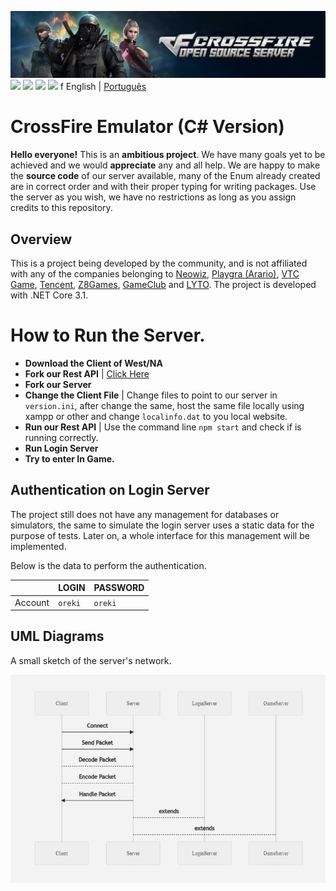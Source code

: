 ![](banner.jpg)
[![](https://img.shields.io/discord/838558080621871114?label=Discord&logo=discord&style=flat-square)](https://discord.gg/M44QqJmw3u)
[![](https://img.shields.io/github/workflow/status/ZettaStudios/crossfire-dotnet/Windows%20-%20.NET%20Core?label=Windows%20Build&logo=windows&logoColor=%23FFFFFF&style=flat-square)](https://github.com/ZettaStudios/crossfire-dotnet/actions/workflows/windows-dotnet.yml)
[![](https://img.shields.io/github/workflow/status/ZettaStudios/crossfire-dotnet/Linux%20-%20.NET%20Core?label=Linux%20Build&logo=linux&logoColor=%23FFFFFF&style=flat-square)](https://github.com/ZettaStudios/crossfire-dotnet/actions/workflows/linux-dotnet.yml)
[![](https://img.shields.io/github/workflow/status/ZettaStudios/crossfire-dotnet/macOS%20-%20.NET%20Core?label=macOS%20Build&logo=apple&logoColor=%23FFFFFF&style=flat-square)](https://github.com/ZettaStudios/crossfire-dotnet/actions/workflows/macos-dotnet.yml)
f
English | [Português](README.pt-PT.md)

# CrossFire Emulator (C# Version)
**Hello everyone!** This is an **ambitious project**. We have many goals yet to be achieved and we would **appreciate** any and all help. We are happy to make the **source code** of our server available, many of the Enum already created are in correct order and with their proper typing for writing packages. Use the server as you wish, we have no restrictions as long as you assign credits to this repository.

## Overview
This is a project being developed by the community, and is not affiliated with any of the companies belonging to [Neowiz](https://www.neowiz.com/), [Playgra (Arario)](http://playgra.com/), [VTC Game](https://www.vtcgame.vn/), [Tencent](https://www.tencent.com/), [Z8Games](https://www.z8games.com/), [GameClub](https://www.gameclub.ph/) and [LYTO](https://www.lytogame.com/). The project is developed with .NET Core 3.1.

# How to Run the Server.
- **Download the Client of West/NA**
- **Fork our Rest API** | [Click Here](https://github.com/ZettaStudios/crossfire-api)
- **Fork our Server**
- **Change the Client File** | Change files to point to our server in ``version.ini``, after change the same, host the same file locally using xampp or other and change ``localinfo.dat`` to you local website.
- **Run our Rest API** | Use the command line `npm start` and check if is running correctly.
- **Run Login Server**
- **Try to enter In Game.**

## Authentication on Login Server
The project still does not have any management for databases or simulators, the same to simulate the login server uses a static data for the purpose of tests. Later on, a whole interface for this management will be implemented.

Below is the data to perform the authentication.

| |LOGIN|PASSWORD|
|---|---|---|
|Account|`oreki`|`oreki`

## UML Diagrams
A small sketch of the server's network.

![](diagram.png)
